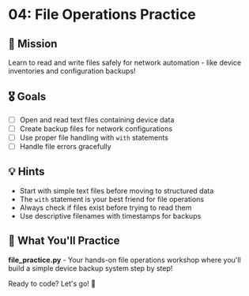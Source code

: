 # 04: File Operations Practice

## 🎯 Mission

Learn to read and write files safely for network automation - like device inventories and configuration backups!

## 🎖 Goals

- [ ] Open and read text files containing device data
- [ ] Create backup files for network configurations
- [ ] Use proper file handling with `with` statements
- [ ] Handle file errors gracefully

## 💡 Hints

- Start with simple text files before moving to structured data
- The `with` statement is your best friend for file operations
- Always check if files exist before trying to read them
- Use descriptive filenames with timestamps for backups

## 🚀 What You'll Practice

**file_practice.py** - Your hands-on file operations workshop where you'll build a simple device backup system step by step!

Ready to code? Let's go! 🎯
